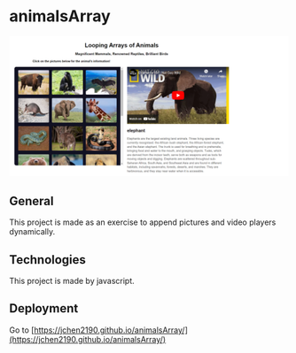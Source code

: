 # animalsArray
![screenshot](./screenshot.png)

## General
This project is made as an exercise to append pictures and video players dynamically.

## Technologies
This project is made by javascript.

## Deployment
Go to [https://jchen2190.github.io/animalsArray/](https://jchen2190.github.io/animalsArray/)